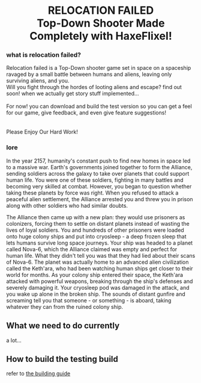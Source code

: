 <h1 align="center">RELOCATION FAILED<br>Top-Down Shooter Made Completely with HaxeFlixel!</h1>

### what is relocation failed?

Relocation failed is a Top-Down shooter game set in space on a spaceship ravaged by a small battle between humans and aliens, leaving only surviving aliens, and you.<br>Will you fight through the hordes of looting aliens and escape? find out soon! when we actually get story stuff implemented...<br><br>For now! you can download and build the test version so you can get a feel for our game, give feedback, and even give feature suggestions!<br><br><br>Please Enjoy Our Hard Work!

### lore

In the year 2157, humanity's constant push to find new homes in space led to a massive war. 
Earth's governments joined together to form the Alliance, sending soldiers across the galaxy to take over planets that could support human life. 
You were one of these soldiers, fighting in many battles and becoming very skilled at combat. 
However, you began to question whether taking these planets by force was right. 
When you refused to attack a peaceful alien settlement, the Alliance arrested you and threw you in prison along with other soldiers who had similar doubts.

The Alliance then came up with a new plan: they would use prisoners as colonizers, forcing them to settle on distant planets instead of wasting the lives of loyal soldiers. 
You and hundreds of other prisoners were loaded onto huge colony ships and put into cryosleep - a deep frozen sleep that lets humans survive long space journeys. 
Your ship was headed to a planet called Nova-6, which the Alliance claimed was empty and perfect for human life. What they didn't tell you was that they had lied about their scans of Nova-6. 
The planet was actually home to an advanced alien civilization called the Keth'ara, who had been watching human ships get closer to their world for months. 
As your colony ship entered their space, the Keth'ara attacked with powerful weapons, breaking through the ship's defenses and severely damaging it. 
Your cryosleep pod was damaged in the attack, and you wake up alone in the broken ship. 
The sounds of distant gunfire and screaming tell you that someone - or something - is aboard, taking whatever they can from the ruined colony ship.

<h2>What we need to do currently</h2>

a lot...

<h2>How to build the testing build</h2>

refer to [the building guide](./Building.md)
